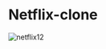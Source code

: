 # Netflix-clone
![netflix12](https://user-images.githubusercontent.com/107386589/177320556-f43aca33-bd35-4b27-b13e-b5edb5d56f2e.png)
